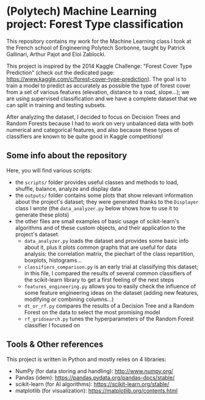 # (Polytech) Machine Learning project: Forest Type classification
This repository contains my work for the Machine Learning class I took at the French school of Engineering Polytech Sorbonne, taught by Patrick Gallinari, Arthur Pajot and Eloi Zablocki.

This project is inspired by the 2014 Kaggle Challenge: "Forest Cover Type Prediction" (check out the dedicated page: https://www.kaggle.com/c/forest-cover-type-prediction). The goal is to train a model to predict as accurately as possible the type of forest cover from a set of various features (elevation, distance to a road, slope...); we are using supervised classification and we have a complete dataset that we can split in training and testing subsets.

After analyzing the dataset, I decided to focus on Decision Trees and Random Forests because I had to work on very unbalanced data with both numerical and categorical features, and also because these types of classifiers are known to be quite good in Kaggle competitions!

## Some info about the repository
Here, you will find various scripts:
- the `scripts/` folder provides useful classes and methods to load, shuffle, balance, analyze and display data
- the `outputs/` folder contains some plots that show relevant information about the project's dataset; they were generated thanks to the `Displayer` class I wrote (the `data_analyzer.py` below shows how to use it to generate these plots)
- the other files are small examples of basic usage of scikit-learn's algorithms and of these custom objects, and their application to the project's dataset:
  - `data_analyzer.py` loads the dataset and provides some basic info about it, plus it plots common graphs that are useful for data analysis: the correlation matrix, the piechart of the class repartition, boxplots, histograms...
  - `classifiers_comparison.py` is an early trial at classifying this dataset; in this file, I compared the results of several common classifiers of the scikit-learn library to get a first feeling of the next steps
  - `features_engineering.py` allows you to easily check the influence of some feature engineering ideas on the dataset (adding new features, modifying or combining columns...)
  - `dt_or_rf.py` compares the results of a Decision Tree and a Random Forest on the data to select the most promising model
  - `rf_gridsearch.py` tunes the hyperparameters of the Random Forest classifier I focused on

## Tools & Other references
This project is written in Python and mostly relies on 4 libraries:
- NumPy (for data storing and handling): http://www.numpy.org/
- Pandas (idem): https://pandas.pydata.org/pandas-docs/stable/
- scikit-learn (for AI algorithms): https://scikit-learn.org/stable/
- matplotlib (for visualization): https://matplotlib.org/contents.html
